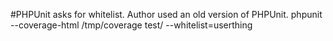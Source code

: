 #PHPUnit asks for whitelist. Author used an old version of PHPUnit.
phpunit --coverage-html /tmp/coverage test/ --whitelist=userthing
